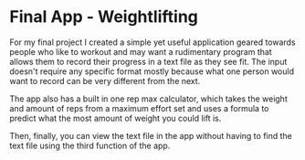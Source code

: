 # Final App - Weightlifting

For my final project I created a simple yet useful application geared towards people who like to workout and may want a rudimentary program that allows them to record their progress in a text file as they see fit. The input doesn't require any specific format mostly because what one person would want to record can be very different from the next.

The app also has a built in one rep max calculator, which takes the weight and amount of reps from a maximum effort set and uses a formula to predict what the most amount of weight you could lift is.

Then, finally, you can view the text file in the app without having to find the text file using the third function of the app.
